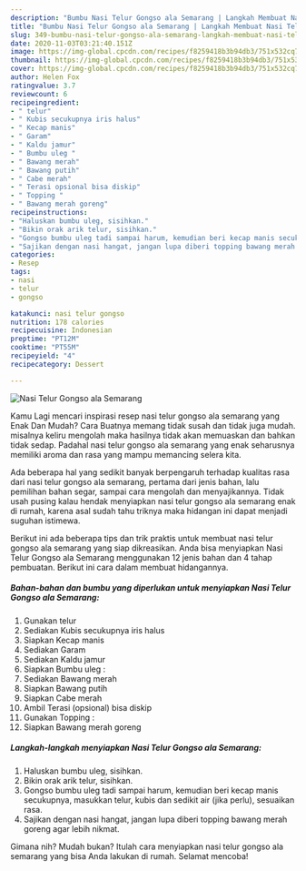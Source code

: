 ```yaml
---
description: "Bumbu Nasi Telur Gongso ala Semarang | Langkah Membuat Nasi Telur Gongso ala Semarang Yang Menggugah Selera"
title: "Bumbu Nasi Telur Gongso ala Semarang | Langkah Membuat Nasi Telur Gongso ala Semarang Yang Menggugah Selera"
slug: 349-bumbu-nasi-telur-gongso-ala-semarang-langkah-membuat-nasi-telur-gongso-ala-semarang-yang-menggugah-selera
date: 2020-11-03T03:21:40.151Z
image: https://img-global.cpcdn.com/recipes/f8259418b3b94db3/751x532cq70/nasi-telur-gongso-ala-semarang-foto-resep-utama.jpg
thumbnail: https://img-global.cpcdn.com/recipes/f8259418b3b94db3/751x532cq70/nasi-telur-gongso-ala-semarang-foto-resep-utama.jpg
cover: https://img-global.cpcdn.com/recipes/f8259418b3b94db3/751x532cq70/nasi-telur-gongso-ala-semarang-foto-resep-utama.jpg
author: Helen Fox
ratingvalue: 3.7
reviewcount: 6
recipeingredient:
- " telur"
- " Kubis secukupnya iris halus"
- " Kecap manis"
- " Garam"
- " Kaldu jamur"
- " Bumbu uleg "
- " Bawang merah"
- " Bawang putih"
- " Cabe merah"
- " Terasi opsional bisa diskip"
- " Topping "
- " Bawang merah goreng"
recipeinstructions:
- "Haluskan bumbu uleg, sisihkan."
- "Bikin orak arik telur, sisihkan."
- "Gongso bumbu uleg tadi sampai harum, kemudian beri kecap manis secukupnya, masukkan telur, kubis dan sedikit air (jika perlu), sesuaikan rasa."
- "Sajikan dengan nasi hangat, jangan lupa diberi topping bawang merah goreng agar lebih nikmat."
categories:
- Resep
tags:
- nasi
- telur
- gongso

katakunci: nasi telur gongso 
nutrition: 178 calories
recipecuisine: Indonesian
preptime: "PT12M"
cooktime: "PT55M"
recipeyield: "4"
recipecategory: Dessert

---
```



![Nasi Telur Gongso ala Semarang](https://img-global.cpcdn.com/recipes/f8259418b3b94db3/751x532cq70/nasi-telur-gongso-ala-semarang-foto-resep-utama.jpg)

Kamu Lagi mencari inspirasi resep nasi telur gongso ala semarang yang Enak Dan Mudah? Cara Buatnya memang tidak susah dan tidak juga mudah. misalnya keliru mengolah maka hasilnya tidak akan memuaskan dan bahkan tidak sedap. Padahal nasi telur gongso ala semarang yang enak seharusnya memiliki aroma dan rasa yang mampu memancing selera kita.

Ada beberapa hal yang sedikit banyak berpengaruh terhadap kualitas rasa dari nasi telur gongso ala semarang, pertama dari jenis bahan, lalu pemilihan bahan segar, sampai cara mengolah dan menyajikannya. Tidak usah pusing kalau hendak menyiapkan nasi telur gongso ala semarang enak di rumah, karena asal sudah tahu triknya maka hidangan ini dapat menjadi suguhan istimewa.




Berikut ini ada beberapa tips dan trik praktis untuk membuat nasi telur gongso ala semarang yang siap dikreasikan. Anda bisa menyiapkan Nasi Telur Gongso ala Semarang menggunakan 12 jenis bahan dan 4 tahap pembuatan. Berikut ini cara dalam membuat hidangannya.

<!--inarticleads1-->

##### Bahan-bahan dan bumbu yang diperlukan untuk menyiapkan Nasi Telur Gongso ala Semarang:

1. Gunakan  telur
1. Sediakan  Kubis secukupnya iris halus
1. Siapkan  Kecap manis
1. Sediakan  Garam
1. Sediakan  Kaldu jamur
1. Siapkan  Bumbu uleg :
1. Sediakan  Bawang merah
1. Siapkan  Bawang putih
1. Siapkan  Cabe merah
1. Ambil  Terasi (opsional) bisa diskip
1. Gunakan  Topping :
1. Siapkan  Bawang merah goreng




<!--inarticleads2-->

##### Langkah-langkah menyiapkan Nasi Telur Gongso ala Semarang:

1. Haluskan bumbu uleg, sisihkan.
1. Bikin orak arik telur, sisihkan.
1. Gongso bumbu uleg tadi sampai harum, kemudian beri kecap manis secukupnya, masukkan telur, kubis dan sedikit air (jika perlu), sesuaikan rasa.
1. Sajikan dengan nasi hangat, jangan lupa diberi topping bawang merah goreng agar lebih nikmat.




Gimana nih? Mudah bukan? Itulah cara menyiapkan nasi telur gongso ala semarang yang bisa Anda lakukan di rumah. Selamat mencoba!
